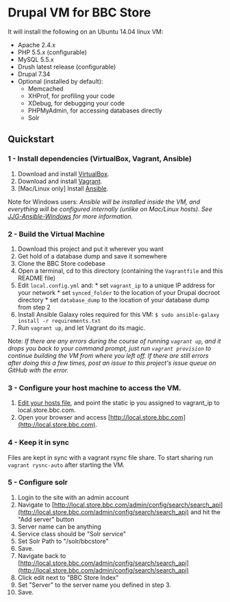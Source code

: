 # Drupal VM for BBC Store

It will install the following on an Ubuntu 14.04 linux VM:

  - Apache 2.4.x
  - PHP 5.5.x (configurable)
  - MySQL 5.5.x
  - Drush latest release (configurable)
  - Drupal 7.34
  - Optional (installed by default):
    - Memcached
    - XHProf, for profiling your code
    - XDebug, for debugging your code
    - PHPMyAdmin, for accessing databases directly
    - Solr

## Quickstart

### 1 - Install dependencies (VirtualBox, Vagrant, Ansible)

  1. Download and install [VirtualBox](https://www.virtualbox.org/wiki/Downloads).
  2. Download and install [Vagrant](http://www.vagrantup.com/downloads.html).
  3. [Mac/Linux only] Install [Ansible](http://docs.ansible.com/intro_installation.html).

Note for Windows users: *Ansible will be installed inside the VM, and everything will be configured internally (unlike on Mac/Linux hosts). See [JJG-Ansible-Windows](https://github.com/geerlingguy/JJG-Ansible-Windows) for more information.*

### 2 - Build the Virtual Machine

  1. Download this project and put it wherever you want
  2. Get hold of a database dump and save it somewhere
  3. Clone the BBC Store codebase
  4. Open a terminal, cd to this directory (containing the `Vagrantfile` and this README file)
  5. Edit `local.config.yml` and:
    *  set `vagrant_ip` to a unique IP address for your network
    *  set `synced_folder` to the location of your Drupal docroot directory
    *  set `database_dump` to the location of your database dump from step 2
  6. Install Ansible Galaxy roles required for this VM: `$ sudo ansible-galaxy install -r requirements.txt`
  7. Run `vagrant up`, and let Vagrant do its magic.

Note: *If there are any errors during the course of running `vagrant up`, and it drops you back to your command prompt, just run `vagrant provision` to continue building the VM from where you left off. If there are still errors after doing this a few times, post an issue to this project's issue queue on GitHub with the error.*

### 3 - Configure your host machine to access the VM.

  1. [Edit your hosts file](http://www.rackspace.com/knowledge_center/article/how-do-i-modify-my-hosts-file), and point the static ip you assigned to vagrant_ip to local.store.bbc.com.
  2. Open your browser and access [http://local.store.bbc.com](http://local.store.bbc.com).

### 4 - Keep it in sync

Files are kept in sync with a vagrant rsync file share. To start sharing run `vagrant rysnc-auto` after starting the VM.

### 5 - Configure solr

  1. Login to the site with an admin account
  2. Navigate to [http://local.store.bbc.com/admin/config/search/search_api](http://local.store.bbc.com/admin/config/search/search_api) and hit the "Add server" button
  3. Server name can be anything
  4. Service class should be "Solr service"
  5. Set Solr Path to "/solr/bbcstore"
  6. Save.
  7. Navigate back to [http://local.store.bbc.com/admin/config/search/search_api](http://local.store.bbc.com/admin/config/search/search_api)
  8. Click edit next to "BBC Store Index"
  9. Set "Server" to the server name you defined in step 3.
  10. Save.
